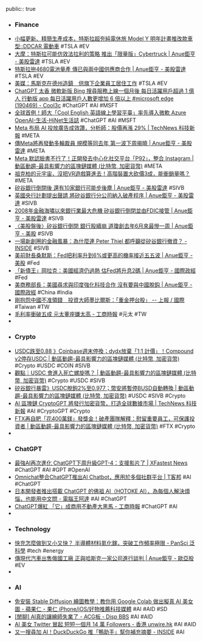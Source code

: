 public:: true

- ### Finance
- [小幅更新、精簡生產成本，特斯拉超夯純電休旅 Model Y 明年計畫推改款車型::DDCAR 電動車](https://www.ddcar.com.tw/article/34502) #TSLA #EV
- [大摩：特斯拉可能仿效法拉利的策略 推出「限量版」Cybertruck | Anue鉅亨 - 美股雷達](https://news.cnyes.com/news/id/5111507) #TSLA #EV
- [特斯拉拚4680電池量產 傳已與兩中國供應商合作 | Anue鉅亨 - 美股雷達](https://news.cnyes.com/news/id/5113256) #TSLA #EV
- [美媒：馬斯克在德州造鎮　供旗下企業員工居住工作](https://tw.nextapple.com/finance/20230310/BBD0DC67A4EEB2C593F441ED3810AA7F) #TSLA #EV
- [ChatGPT 太香 微軟新版 Bing 搜尋服務上線一個月後 每日活躍用戶超過 1 億人 行動版 app 每日活躍用戶人數更增加 6 倍以上 #microsoft edge (190469) - Cool3c](https://www.cool3c.com/article/190469) #ChatGPT #AI #MSFT
- [全球首例！師大「Cool English 英語線上學習平臺」率先導入微軟 Azure OpenAI-生活-HiNet生活誌](https://times.hinet.net/mobile/topic/24443582) #ChatGPT #AI #MSFT
- [Meta 布局 AI 投放廣告成效讚，分析師：股價再漲 29% | TechNews 科技新報](https://technews.tw/2023/03/10/meta-ad-business-is-expected-to-improve-stock-price-rose-29percent/) #META
- [傳Meta將再發動多輪裁員 規模等同去年 第一波下周揭曉 | Anue鉅亨 - 美股雷達](https://m.cnyes.com/news/id/5113448) #META
- [Meta 默認臉書不行了！正開發去中心化社交平台「P92」，整合 Instagram | 動區動趨-最具影響力的區塊鏈媒體 (比特幣, 加密貨幣)](https://www.blocktempo.com/meta-explores-decentralized-social-network-app/) #META
- [祖克柏的元宇宙，沒把VR遊戲算進去！高階裝置大砍價3成，能衝銷量嗎？](https://www.bnext.com.tw/article/74371/meta-vr-quest-price-cut) #META
- [矽谷銀行倒閉後 還有10家銀行可能步後塵 | Anue鉅亨 - 美股雷達](https://news.cnyes.com/news/id/5113427) #SIVB
- [英國央行計劃提出聲請 將矽谷銀行分公司納入破產程序 | Anue鉅亨 - 美股雷達](https://m.cnyes.com/news/id/5113474) #SIVB
- [2008年金融海嘯以來銀行業最大危機 矽谷銀行倒閉並由FDIC接管 | Anue鉅亨 - 美股雷達](https://m.cnyes.com/news/id/5113422) #SIVB
- [〈美股盤後〉矽谷銀行倒閉 銀行股續崩 道瓊創去年6月來最慘一周 | Anue鉅亨 - 美股](https://m.cnyes.com/news/id/5112711) #SIVB
- [一場新創圈的金融風暴：為什麼連 Peter Thiel 都呼籲從矽谷銀行撤資？ - INSIDE](https://www.inside.com.tw/article/30975-Peter-Thiel-founders-fund-advises-companies-to-withdraw-money-from-svb) #SIVB
- [美前財長桑默斯：Fed把利率升到6%或更高的機率接近五五波 | Anue鉅亨 - 美股](https://m.cnyes.com/news/id/5113430) #Fed
- [「新債王」岡拉克：美國經濟仍過熱 估Fed將升息2碼 | Anue鉅亨 - 國際政經](https://m.cnyes.com/news/id/5109271) #Fed
- [美商務部長：美國尋求與印度強化科技合作 沒有要與中國脫鈎 | Anue鉅亨 - 國際政經](https://news.cnyes.com/news/id/5113209) #China #India
- [剛抱怨中國不准領錢　投資大師墨比爾斯：「重金押台股」 -- 上報 / 國際](https://www.upmedia.mg/news_info.php?Type=3&SerialNo=167739) #Taiwan #TW
- [毛利率衝破五成 元太董座嫌太高 - 工商時報](https://ctee.com.tw/news/tech/822408.html) #元太 #TW
-
- ### Crypto
- [USDC跌至0.88 》Coinbase週末停換；dydx放棄「1:1 計價」！Compound v2停存USDC | 動區動趨-最具影響力的區塊鏈媒體 (比特幣, 加密貨幣)](https://www.blocktempo.com/coinbase-temporarily-pausing-usdcusd-conversions-over-the-weekend/) #Crypto #USDC #COIN #SIVB
- [觀點｜USDC 會進入死亡螺旋嗎？ | 動區動趨-最具影響力的區塊鏈媒體 (比特幣, 加密貨幣)](https://www.blocktempo.com/will-usdc-go-into-a-death-spiral/) #Crypto #USDC #SIVB
- [矽谷銀行暴雷》USDC脫鉤2%至0.977；幣安將暫停BUSD自動轉換 | 動區動趨-最具影響力的區塊鏈媒體 (比特幣, 加密貨幣)](https://www.blocktempo.com/usdc-de-peg-2-binance-temporarily-suspended-autoconversion-of-usdc-to-busd/) #USDC #SIVB #Crypto
- [AI 區塊鏈 CryptoGPT 將發行加密貨幣，打造全球數據市場 | TechNews 科技新報](https://technews.tw/2023/03/10/cryptogpt-token/) #AI #CryptoGPT #Crypto
- [FTX再自肥「花400萬鎂」發獎金！破產團隊解釋：慰留重要員工，可保護投資者 | 動區動趨-最具影響力的區塊鏈媒體 (比特幣, 加密貨幣)](https://www.blocktempo.com/ftx-bankruptcy-team-files-court-motion-for-key-employee-retention-plan/) #FTX #Crypto
-
- ### ChatGPT
- [最強AI再次進化 ChatGPT下周升級GPT-4：支援影片了 | XFastest News](https://news.xfastest.com/chatgpt/125127/最強ai再次進化-chatgpt下周升級gpt-4：支援影片了/) #ChatGPT #AI #GPT #OpenAI
- [Omnichat整合ChatGPT推出AI Chatbot，應用於多個社群平台 | T客邦](https://www.techbang.com/posts/104515-omnichat-integrates-chatgpt-to-launch-ai-chatbot) #AI #ChatGPT
- [日本開發者推出搭載 ChatGPT 的佛祖 AI（HOTOKE AI），為每個人解決煩惱，也能用中文問 - 電腦王阿達](https://www.kocpc.com.tw/archives/483446) #AI #ChatGPT
- [ChatGPT爆紅 「它」成商用不動產大黑馬 - 工商時報](https://ctee.com.tw/news/real-estate/823133.html) #ChatGPT #AI
-
- ### Technology
- [快充怎麼做到又小又快？ 半導體材料氮化鎵，突破工作頻率極限 - PanSci 泛科學](https://pansci.asia/archives/362660) #tech #energy
- [傳現代汽車出售俄國工廠 正與哈斯克一家公司進行談判 | Anue鉅亨 - 歐亞股](https://news.cnyes.com/news/id/5110698) #EV
-
- ### AI
- [免安裝 Stable Diffusion 繪圖教學：教你用 Google Colab 做出擬真 AI 美女圖 - 蘋果仁 - 果仁 iPhone/iOS/好物推薦科技媒體](https://applealmond.com/posts/178039) #AI #AID #SD
- [[閒聊] AI真的讓繪師失業了 - ACG板 - Disp BBS](https://disp.cc/b/ACG/fSuN) #AI #AID
- [AI 美女 Twitter 冒起   短短一個月 14 萬 Followers - 香港 unwire.hk](https://unwire.hk/2023/03/09/twittter-cosplay/fun-tech/) #AI #AID
- [又一搜尋加 AI！DuckDuckGo 推「鴨助手」幫你補充摘要 - INSIDE](https://www.inside.com.tw/article/30961-duckduckgo-AI) #AI